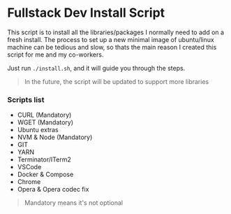 # Fullstack Dev Install Script
This script is to install all the libraries/packages I normally need to add on a fresh install.
The process to set up a new minimal image of ubuntu/linux machine can be tedious and slow,
so thats the main reason I created this script for me and my co-workers.

Just run `./install.sh`, and it will guide you through the steps.

> In the future, the script will be updated to support more libraries

### Scripts list
- CURL (Mandatory)
- WGET (Mandatory)
- Ubuntu extras
- NVM & Node (Mandatory)
- GIT
- YARN
- Terminator/ITerm2
- VSCode
- Docker & Compose
- Chrome
- Opera & Opera codec fix

> Mandatory means it's not optional